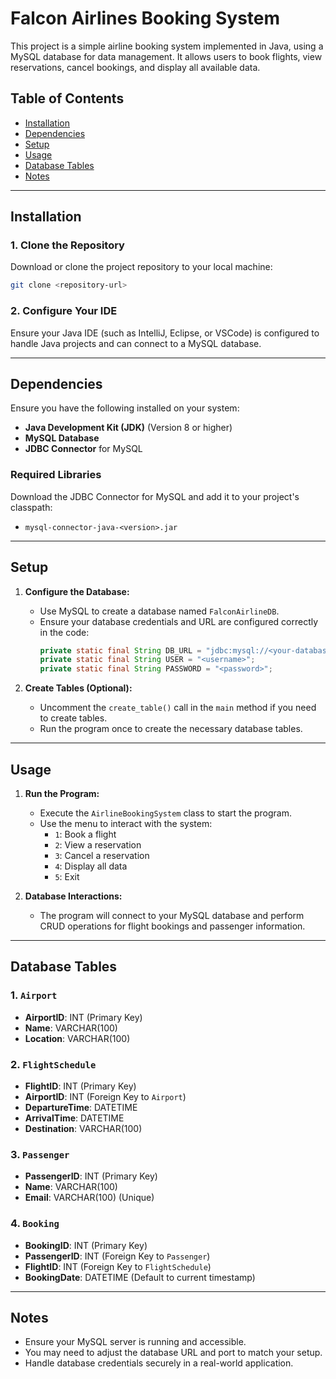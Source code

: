 # Falcon Airlines Booking System

This project is a simple airline booking system implemented in Java, using a MySQL database for data management. It allows users to book flights, view reservations, cancel bookings, and display all available data.

## Table of Contents
- [Installation](#installation)
- [Dependencies](#dependencies)
- [Setup](#setup)
- [Usage](#usage)
- [Database Tables](#database-tables)
- [Notes](#notes)

---

## Installation

### 1. Clone the Repository
Download or clone the project repository to your local machine:
```bash
git clone <repository-url>
```

### 2. Configure Your IDE
Ensure your Java IDE (such as IntelliJ, Eclipse, or VSCode) is configured to handle Java projects and can connect to a MySQL database.

---

## Dependencies

Ensure you have the following installed on your system:
- **Java Development Kit (JDK)** (Version 8 or higher)
- **MySQL Database**
- **JDBC Connector** for MySQL

### Required Libraries
Download the JDBC Connector for MySQL and add it to your project's classpath:
- `mysql-connector-java-<version>.jar`

---

## Setup

1. **Configure the Database:**
   - Use MySQL to create a database named `FalconAirlineDB`.
   - Ensure your database credentials and URL are configured correctly in the code:
     ```java
     private static final String DB_URL = "jdbc:mysql://<your-database-url>:<port>/<database-name>";
     private static final String USER = "<username>";
     private static final String PASSWORD = "<password>";
     ```

2. **Create Tables (Optional):**
   - Uncomment the `create_table()` call in the `main` method if you need to create tables.
   - Run the program once to create the necessary database tables.

---

## Usage

1. **Run the Program:**
   - Execute the `AirlineBookingSystem` class to start the program.
   - Use the menu to interact with the system:
     - `1`: Book a flight
     - `2`: View a reservation
     - `3`: Cancel a reservation
     - `4`: Display all data
     - `5`: Exit

2. **Database Interactions:**
   - The program will connect to your MySQL database and perform CRUD operations for flight bookings and passenger information.

---

## Database Tables

### 1. `Airport`
- **AirportID**: INT (Primary Key)
- **Name**: VARCHAR(100)
- **Location**: VARCHAR(100)

### 2. `FlightSchedule`
- **FlightID**: INT (Primary Key)
- **AirportID**: INT (Foreign Key to `Airport`)
- **DepartureTime**: DATETIME
- **ArrivalTime**: DATETIME
- **Destination**: VARCHAR(100)

### 3. `Passenger`
- **PassengerID**: INT (Primary Key)
- **Name**: VARCHAR(100)
- **Email**: VARCHAR(100) (Unique)

### 4. `Booking`
- **BookingID**: INT (Primary Key)
- **PassengerID**: INT (Foreign Key to `Passenger`)
- **FlightID**: INT (Foreign Key to `FlightSchedule`)
- **BookingDate**: DATETIME (Default to current timestamp)

---

## Notes
- Ensure your MySQL server is running and accessible.
- You may need to adjust the database URL and port to match your setup.
- Handle database credentials securely in a real-world application.
